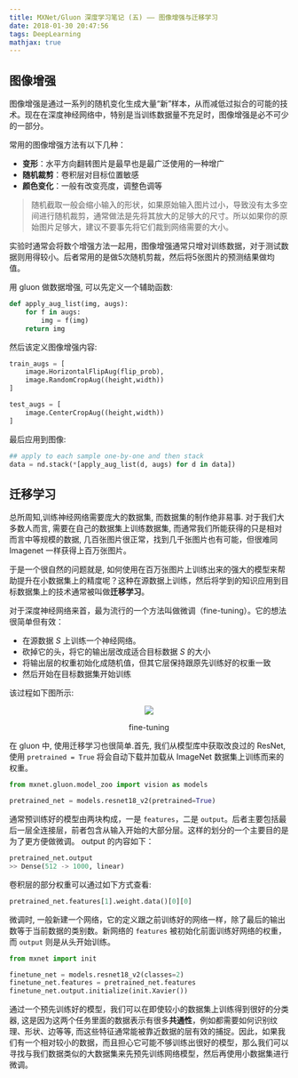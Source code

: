 ```yaml
---
title: MXNet/Gluon 深度学习笔记 (五) —— 图像增强与迁移学习
date: 2018-01-30 20:47:56
tags: DeepLearning
mathjax: true
---
```

## 图像增强
图像增强是通过一系列的随机变化生成大量“新”样本，从而减低过拟合的可能的技术。现在在深度神经网络中，特别是当训练数据量不充足时，图像增强是必不可少的一部分。

常用的图像增强方法有以下几种：

- **变形**：水平方向翻转图片是最早也是最广泛使用的一种增广
- **随机裁剪**：卷积层对目标位置敏感
- **颜色变化**：一般有改变亮度，调整色调等


>随机截取一般会缩小输入的形状，如果原始输入图片过小，导致没有太多空间进行随机裁剪，通常做法是先将其放大的足够大的尺寸。所以如果你的原始图片足够大，建议不要事先将它们裁到网络需要的大小。

实验时通常会将数个增强方法一起用，图像增强通常只增对训练数据，对于测试数据则用得较小。后者常用的是做5次随机剪裁，然后将5张图片的预测结果做均值。
<!--more-->
用 gluon 做数据增强, 可以先定义一个辅助函数:
```python
def apply_aug_list(img, augs):
    for f in augs:
        img = f(img)
    return img
```
然后该定义图像增强内容:
```python
train_augs = [
    image.HorizontalFlipAug(flip_prob),
    image.RandomCropAug((height,width))
]

test_augs = [
    image.CenterCropAug((height,width))
]
```
最后应用到图像:
```python
## apply to each sample one-by-one and then stack
data = nd.stack(*[apply_aug_list(d, augs) for d in data])
```
## 迁移学习
总所周知,训练神经网络需要庞大的数据集, 而数据集的制作绝非易事. 对于我们大多数人而言, 需要在自己的数据集上训练数据集, 而通常我们所能获得的只是相对而言中等规模的数据, 几百张图片很正常，找到几千张图片也有可能，但很难同 Imagenet 一样获得上百万张图片。

于是一个很自然的问题就是, 如何使用在百万张图片上训练出来的强大的模型来帮助提升在小数据集上的精度呢？这种在源数据上训练，然后将学到的知识应用到目标数据集上的技术通常被叫做**迁移学习**。

对于深度神经网络来首，最为流行的一个方法叫做微调（fine-tuning）。它的想法很简单但有效：


* 在源数据 $S$ 上训练一个神经网络。
* 砍掉它的头，将它的输出层改成适合目标数据 $S$ 的大小
* 将输出层的权重初始化成随机值，但其它层保持跟原先训练好的权重一致
* 然后开始在目标数据集开始训练

该过程如下图所示:

<div align = center>
  <img src = "./fine-tuning.svg"/>
  <p>fine-tuning</p>
</div>

在 gluon 中, 使用迁移学习也很简单.首先, 我们从模型库中获取改良过的 ResNet, 使用 `pretrained = True` 将会自动下载并加载从 ImageNet 数据集上训练而来的权重。

```python
from mxnet.gluon.model_zoo import vision as models

pretrained_net = models.resnet18_v2(pretrained=True)
```
通常预训练好的模型由两块构成，一是 `features`，二是 `output`。后者主要包括最后一层全连接层，前者包含从输入开始的大部分层。这样的划分的一个主要目的是为了更方便做微调。
output 的内容如下：
```python
pretrained_net.output
>> Dense(512 -> 1000, linear)
```
卷积层的部分权重可以通过如下方式查看:
```python
pretrained_net.features[1].weight.data()[0][0]
```
微调时, 一般新建一个网络，它的定义跟之前训练好的网络一样，除了最后的输出数等于当前数据的类别数。新网络的 `features` 被初始化前面训练好网络的权重，而 `output` 则是从头开始训练。

```python
from mxnet import init

finetune_net = models.resnet18_v2(classes=2)
finetune_net.features = pretrained_net.features
finetune_net.output.initialize(init.Xavier())
```

通过一个预先训练好的模型，我们可以在即使较小的数据集上训练得到很好的分类器, 这是因为这两个任务里面的数据表示有很多**共通性**，例如都需要如何识别纹理、形状、边等等, 而这些特征通常能被靠近数据的层有效的捕捉。因此，如果我们有一个相对较小的数据，而且担心它可能不够训练出很好的模型，那么我们可以寻找与我们数据类似的大数据集来先预先训练网络模型，然后再使用小数据集进行微调。

